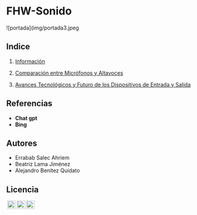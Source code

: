 # FHW-Sonido
![portada](img/portada3.jpeg

## Indice

   1. [Información](1.md)
      <!-- HACER QUE PARTICIPEN-->
   2. [Comparación entre Micrófonos y Altavoces](3.md)
    
   3. [Avances Tecnológicos y Futuro de los Dispositivos de Entrada y Salida](4.md)


 

## Referencias
   * **Chat gpt** 
   * **Bing**
## Autores 

  * Errabab Salec Ahriem
  * Beatriz Lama Jiménez 
  * Alejandro Benítez Quidato 
## Licencia
<p xmlns:cc="http://creativecommons.org/ns#" > <a href="http://creativecommons.org/licenses/by-nc/4.0/?ref=chooser-v1" target="_blank" rel="license noopener noreferrer" style="display:inline-block;"><img style="height:22px!important;margin-left:3px;vertical-align:text-bottom;" src="https://mirrors.creativecommons.org/presskit/icons/cc.svg?ref=chooser-v1"><img style="height:22px!important;margin-left:3px;vertical-align:text-bottom;" src="https://mirrors.creativecommons.org/presskit/icons/by.svg?ref=chooser-v1"><img style="height:22px!important;margin-left:3px;vertical-align:text-bottom;" src="https://mirrors.creativecommons.org/presskit/icons/nc.svg?ref=chooser-v1"></a></p>
